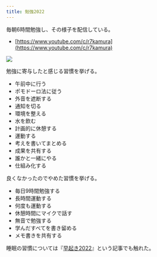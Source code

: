 ```yaml
---
title: 勉強2022
---
```

毎朝6時間勉強し、その様子を配信している。

*   [https://www.youtube.com/c/r7kamura](https://www.youtube.com/c/r7kamura)

![](https://lh3.googleusercontent.com/docs/ADP-6oH1fhPt36T-Ke6mZfAT--CAeJWHF9hOmxzi8aIEJwQ-OzODuaSna6NyFU37MTo5UbkcnJEkxVzFHoOYrBPV1d9xB3rpB6_PmUqaPQmHu2UpO17e2rV3-JahftHeYiuMwvwWojb8BjUTEYQOaXRAnMHU6JXq2jGhRa925e5BK2zvDt4wf1YpNJZblTZvxo0xHSsVx1eFXGkwOVU0pSDHUDG72NTvr-7FNwgQkZlXOenbfJT3dI9O7sShPUsYabxL0LIvcZ5i7b-dgYcW8MwL3e8z-fhDHirMDLLUg1d7vcfgD5EsPznLfJo0E5rQF7bT0opSc2HY7n8Rbw3pIEcEDT28c3-vY3E51boAYPaOxUUQcEGk5VUvFzRBzLqK3mwTRqwpfHdKUG7gpFiBBqjDvEgpncGM1sWyjspjGLA2XjWeulWhjyaZP9MPcgXQUqV6y3Kf2LTZWxoLv9-LVbiaLfp98iZyiOPJ_I62VtRtYdSptigYjrc3eRIGevyjW4dSYyt9C6B-h6_U7pK_JbAZT3OrpHHAxGVNyisIdKGVakxsSu5ISIywAhQPYxlIIFYkz6-NQA7kU50JIM371du_7ji_y1Ad7EwREbow8BIR-KcXFHLDsRPBoXJL6RhZmsNnucx8mq8F6xp56ZC4EDs_jJGmb0oa2BicU-ceSjlNl2ptelnXpjzvR8DeZzWXssZSsLJPgKiI28DRGvxU2BRCoGWFABANfEg4k7ANj-68TlyZBH-bdSYvh70jizLlRiAb-MOEKs5hS8-WtxSopXG0EfabLc-UMuKioB0Qf53-11cr_zW7z21QfElybZhGCAkIvNkmaS1gUJ6ltxQtn4DltVEElrMdB2fzrwKwQhHdUgX9eGd2uTg0S5cA1XyDdezxJASC_kW2x-2RePteQNEPHs7_7xhuMO4kSZSCK25AxZzODkE4l6imiiAF8bzH69cI8edNUqd_T0kRwGQkDtSJMUSDsTwet2Esh8Y5rMinyT0dChljcdTJ9WpUPAQ0qc3i3WEbIDeu2U_MmkZxWCT_hW_62JjcqJTC7dLDxgSLkx9uk2Sc0MhILsi1koLP3KWmjX_ptyn8NpJeI8zoHtaDj-CPWsJAUGzu7KxjEhYxnCDyxspjbK9xx44JoxbQOqkRb7A0md482zzaED4qpTOE5nvLfK4R00YTIf5UDElY8DdOrAvv2hfkYnsOSlUBuyZTMafUEmcJ6tI6BJuX8IgpFGR2e4uWsgjNtpZ9eJ4kNUrXxY2A8w)

勉強に寄与したと感じる習慣を挙げる。

*   午前中に行う
*   ポモドーロ法に従う
*   外音を遮断する
*   通知を切る
*   環境を整える
*   水を飲む
*   計画的に休憩する
*   運動する
*   考えを書いてまとめる
*   成果を共有する
*   誰かと一緒にやる
*   仕組み化する

良くなかったのでやめた習慣を挙げる。

*   毎日9時間勉強する
*   長時間運動する
*   何度も運動する
*   休憩時間にマイクで話す
*   無音で勉強する
*   学んだすべてを書き留める
*   メモ書きを共有する

睡眠の習慣については『[早起き2022](https://r7kamura.com/articles/2022-06-21-good-morning-2022)』という記事でも触れた。
